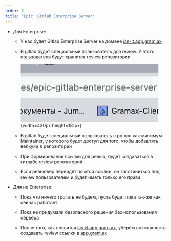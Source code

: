 ```yaml
---
order: 2
title: "Epic: Gitlab Enterprise Server"
---
```


-  Для Enterprise:

   -  У нас будет Gitlab Enterprise Server на домене [ics-it.app.gram.ax](https://ics-it.app.gram.ax)

   -  В gitlab будет специальный пользователь для review. У этого пользователя будут хранится review репозитории

      ![](./epic-gitlab-enterprise-server.png){width=430px height=181px}

   -  В gitlab будет специальный пользователь с ролью как минимум Maintainer, у которого будет доступ для того, чтобы добавлять вебхуки в репозитории

   -  При формировании ссылки для ревью, будет создаваться в гитлабе review репозиторий

   -  Если ревьювер перейдёт по этой ссылки, он залогиниться под review пользователем и будет иметь только его права

-  Для не Enterprise:

   -  Пока что ничего трогать не будем, пусть будет пока так-же как сейчас работает

   -  Пока не придумали безопасного решения без использования сервера

   -  После того, как появится [ics-it.app.gram.ax](https://ics-it.app.gram.ax), уберём возможность создавать review ссылки в [app.gram.ax](https://gram.ax)